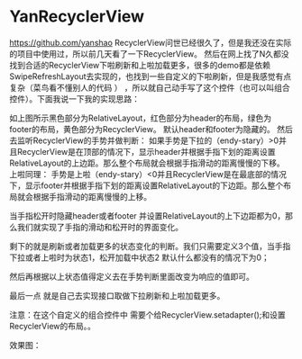 # YanRecyclerView
https://github.com/yanshao
RecyclerView问世已经很久了，但是我还没在实际的项目中使用过，所以前几天看了一下RecyclerView。 
然后在网上找了N久都没找到合适的RecyclerView下啦刷新和上啦加载更多，很多的demo都是依赖SwipeRefreshLayout去实现的，也找到一些自定义的下啦刷新，但是我感觉有点复杂（菜鸟看不懂别人的代码 ） ，所以就自己动手写了这个控件（也可以叫组合控件）。下面我说一下我的实现思路：


如上图所示黑色部分为RelativeLayout，红色部分为header的布局，绿色为footer的布局，黄色部分为RecyclerView。
默认header和footer为隐藏的。
然后去监听RecyclerView的手势并做判断：
如果手势是下拉的（endy-stary）>0并且RecyclerView是在顶部的情况下，显示header并根据手指下划的距离设置RelativeLayout的上边距。那么整个布局就会根据手指滑动的距离慢慢的下移。
上啦同理：
手势是上啦（endy-stary）<0并且RecyclerView是在最底部的情况下，显示footer并根据手指下划的距离设置RelativeLayout的下边距。那么整个布局就会根据手指滑动的距离慢慢的上移。
  
当手指松开时隐藏header或者footer 并设置RelativeLayout的上下边距都为0，那么我们就实现了手指的滑动和松开时的界面变化。


剩下的就是刷新或者加载更多的状态变化的判断。我们只需要定义3个值，当手指下拉或者上啦时为状态1，松开加载中状态2    默认什么都没有的情况下为0；


然后再根据以上状态值得定义去在手势判断里面改变为响应的值即可。


最后一点 就是自己去实现接口取做下拉刷新和上啦加载更多。








注意：在这个自定义的组合控件中 需要个给RecyclerView.setadapter();和设置RecyclerView的布局。。


效果图：
